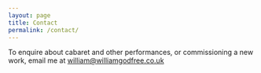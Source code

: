 ```yaml
---
layout: page
title: Contact
permalink: /contact/
---
```


To enquire about cabaret and other performances, or commissioning a new work, email me at <william@williamgodfree.co.uk>